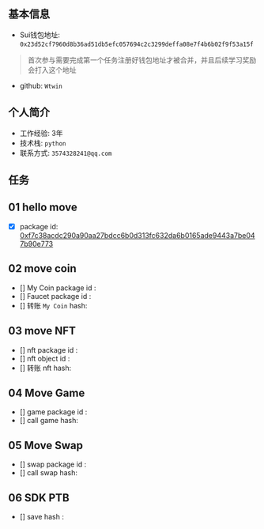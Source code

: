 ## 基本信息
- Sui钱包地址: `0x23d52cf7960d8b36ad51db5efc057694c2c3299deffa08e7f4b6b02f9f53a15f `
> 首次参与需要完成第一个任务注册好钱包地址才被合并，并且后续学习奖励会打入这个地址
- github: `Wtwin`

## 个人简介
- 工作经验: 3年
- 技术栈: `python`
- 联系方式: `3574328241@qq.com` 

## 任务

##   01 hello move  
- [x] package id: [0xf7c38acdc290a90aa27bdcc6b0d313fc632da6b0165ade9443a7be047b90e773](https://testnet.suivision.xyz/package/0xcee175576db4c85e19740908f930f44285e4c1c51a43f580072e970ea70c12af)

##   02 move coin
- [] My Coin package id : 
- [] Faucet package id : 
- [] 转账 `My Coin` hash:

##   03 move NFT
- [] nft package id :
- [] nft object id : 
- [] 转账 nft  hash:

##   04 Move Game
- [] game package id :
- [] call game hash:

##   05 Move Swap
- [] swap package id :
- [] call swap hash:

##   06 SDK PTB
- [] save hash :
